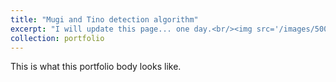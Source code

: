 ```yaml
---
title: "Mugi and Tino detection algorithm"
excerpt: "I will update this page... one day.<br/><img src='/images/500x300.png'>"
collection: portfolio
---
```


This is what this portfolio body looks like.
